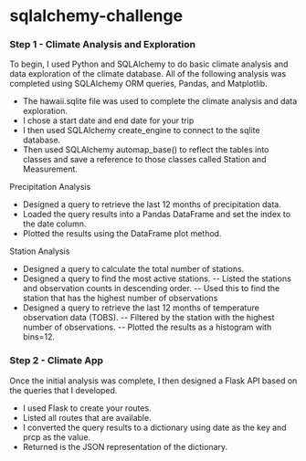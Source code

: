 # sqlalchemy-challenge

### Step 1 - Climate Analysis and Exploration

To begin, I used Python and SQLAlchemy to do basic climate analysis and data exploration of the climate database. All of the following analysis was completed using SQLAlchemy ORM queries, Pandas, and Matplotlib.
- The hawaii.sqlite file was used to complete the climate analysis and data exploration.
- I chose a start date and end date for your trip
- I then used SQLAlchemy create_engine to connect to the sqlite database.
- Then used SQLAlchemy automap_base() to reflect the tables into classes and save a reference to those classes called Station and Measurement.

Precipitation Analysis
- Designed a query to retrieve the last 12 months of precipitation data.
- Loaded the query results into a Pandas DataFrame and set the index to the date column.
- Plotted the results using the DataFrame plot method.

Station Analysis
- Designed a query to calculate the total number of stations.
- Designed a query to find the most active stations.
 -- Listed the stations and observation counts in descending order.
 -- Used this to find the station that has the highest number of observations
- Designed a query to retrieve the last 12 months of temperature observation data (TOBS).
 -- Filtered by the station with the highest number of observations.
 -- Plotted the results as a histogram with bins=12.

### Step 2 - Climate App
Once the initial analysis was complete, I then designed a Flask API based on the queries that I developed.
- I used Flask to create your routes.
- Listed all routes that are available.
- I converted the query results to a dictionary using date as the key and prcp as the value.
- Returned is the JSON representation of the dictionary.
